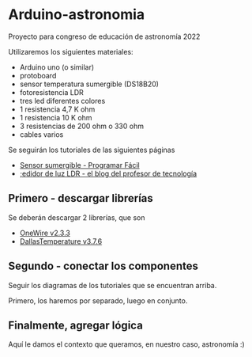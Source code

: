 # Arduino-astronomia
Proyecto para congreso de educación de astronomía 2022

Utilizaremos los siguientes materiales:
* Arduino uno (o similar)
* protoboard
* sensor temperatura sumergible (DS18B20)
* fotoresistencia LDR
* tres led diferentes colores
* 1 resistencia 4,7 K ohm
* 1 resistencia 10 K ohm
* 3 resistencias de 200 ohm o 330 ohm
* cables varios


Se seguirán los tutoriales de las siguientes páginas
* [Sensor sumergible - Programar Fácil](https://programarfacil.com/blog/arduino-blog/ds18b20-sensor-temperatura-arduino/)
* [;edidor de luz LDR - el blog del profesor de tecnología](https://elblogdelprofesordetecnologia.blogspot.com/2016/12/control-ldr-con-arduino.html)

## Primero - descargar librerías
Se deberán descargar 2 librerías, que son
* [OneWire v2.3.3](https://downloads.arduino.cc/libraries/github.com/PaulStoffregen/OneWire-2.3.3.zip)
* [DallasTemperature v3.7.6](https://downloads.arduino.cc/libraries/github.com/milesburton/DallasTemperature-3.7.6.zip)

## Segundo - conectar los componentes
Seguir los diagramas de los tutoriales que se encuentran arriba. 

Primero, los haremos por separado, luego en conjunto. 

## Finalmente, agregar lógica

Aquí le damos el contexto que queramos, en nuestro caso, astronomía :)
